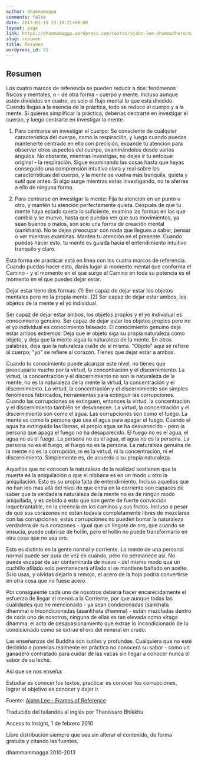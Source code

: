 ```yaml
---
author: dhammamagga
comments: false
date: 2013-01-19 22:19:21+00:00
layout: page
link: https://dhammamagga.wordpress.com/textos/ajahn-lee-dhammadharo/marcos-de-referencia/resumen/
slug: resumen
title: Resumen
wordpress_id: 81
---
```


## Resumen


Los cuatro marcos de referencia se pueden reducir a dos: fenómenos físicos y mentales, o - de otra forma - cuerpo y mente. Incluso aunque estén divididos en cuatro, es solo el flujo mental lo que está dividido. Cuando llegas a la esencia de la práctica, todo se reduce al cuerpo y a la mente. Si quieres simplificar la práctica, deberías centrarte en investigar el cuerpo, y luego centrarte en investigar la mente.

1. Para centrarse en investigar el cuerpo: Se consciente de cualquier característica del cuerpo, como la respiración, y luego cuando puedas mantenerte centrado en ello con precisión, expande tu atención para observar otros aspectos del cuerpo, examinándolos desde varios ángulos. No obstante, mientras investigas, no dejes ir tu enfoque original - la respiración. Sigue examinando las cosas hasta que hayas conseguido una comprensión intuitiva clara y real sobre las características del cuerpo, y la mente se vuelva más tranquila, quieta y sutil que antes. Si algo surge mientras estás investigando, no te aferres a ello de ninguna forma.

2. Para centrarse en investigar la mente: Fija tu atención en un punto u otro, y mantén tu atención perfectamente quieta. Después de que tu mente haya estado quieta lo suficiente, examina las formas en las que cambia y se mueve, hasta que puedas ver que sus movimientos, ya sean buenos o malos, son solo una forma de creación mental (sankhara). No te dejes preocupar con nada que llegues a saber, pensar o ver mientras examinas. Mantén tu atención en el presente. Cuando puedes hacer esto, tu mente es guiada hacia el entendimiento intuitivo tranquilo y claro.

Esta forma de practicar está en línea con los cuatro marcos de referencia. Cuando puedas hacer esto, darás lugar al momento mental que conforma el Camino - y el momento en el que surge el Camino en toda su potencia es el momento en el que puedes dejar estar.

Dejar estar tiene dos formas: (1) Ser capaz de dejar estar los objetos mentales pero no la propia mente. (2) Ser capaz de dejar estar ambos, los objetos de la mente y el yo individual.

Ser capaz de dejar estar ambos, los objetos propios y el yo individual es conocimiento genuino. Ser capaz de dejar estar los objetos propios pero no el yo individual es conocimiento falseado. El conocimiento genuino deja estar ambos extremos: Deja que el objeto siga su propia naturaleza como objeto, y deja que la mente sigua la naturaleza de la mente. En otras palabras, deja que la naturaleza cuide de sí misma. "Objeto" aquí se refiere al cuerpo; "yo" se refiere al corazón. Tienes que dejar estar a ambos.

Cuando tu conocimiento puede alcanzar este nivel, no tienes que preocuparte mucho por la virtud, la concentración y el discernimiento. La virtud, la concentración y el discernimiento no son la naturaleza de la mente, no es la naturaleza de la mente la virtud, la concentración y el discernimiento. La virtud, la concentración y el discernimiento son simples fenómenos fabricados, herramientas para extinguir las corrupciones. Cuando las corrupciones se extinguen, entonces la virtud, la concentración y el discernimiento también se desvanecen. La virtud, la concentración y el discernimiento son como el agua. Las corrupciones son como el fuego. La mente es como la persona que usa el agua para apagar el fuego. Cuando el agua ha extinguido las llamas, el propio agua se ha desvanecido - pero la persona que apaga el fuego no ha desaparecido. El fuego no es el agua, el agua no es el fuego. La persona no es el agua, el agua no es la persona. La persona no es el fuego, el fuego no es la persona. La naturaleza genuina de la mente no es la corrupción, ni es la virtud, ni la concentración, ni el discernimiento. Simplemente es, de acuerdo a su propia naturaleza.

Aquellos que no conocen la naturaleza de la realidad sostienen que la muerte es la aniquilación o que el nibbana es en un modo u otro la aniquilación. Esto es su propia falta de entendimiento. Incluso aquellos que no han ido mas allá del nivel de que entra en la corriente son capaces de saber que la verdadera naturaleza de la mente no es de ningún modo aniquilada, y es debido a esto que son gente de fuerte convicción inquebrantable, en la creencia en los caminos y sus frutos. Incluso a pesar de que sus corazones no están todavía completamente libres de mezclarse con las corrupciones, estas corrupciones no pueden borrar la naturaleza verdadera de sus corazones - igual que un lingote de oro, que cuando se ensucia, puede cubrirse de hollín, pero el hollín no puede transformarlo en otra cosa que no sea oro.

Esto es distinto en la gente normal y corriente. La mente de una personal normal puede ser pura de vez en cuando, pero no permanece así. No puede escapar de ser contaminada de nuevo - del mismo modo que un cuchillo afilado solo permanecerá afilado si se mantiene bañado en aceite. Si lo usas, y olvidas dejarlo a remojo, el acero de la hoja podría convertirse en otra cosa que no fuese acero.

Por consiguiente cada uno de nosotros debería hacer encarecidamente el esfuerzo de llegar al menos a la Corriente, por que aunque todas las cualidades que he mencionado - ya sean condicionadas (sankhata dhamma) o Incondicionadas (asankhata dhamma) - están mezcladas dentro de cada uno de nosotros, ninguna de ellas es tan elevada como viraga dhamma: el acto de desapasionamiento que extrae lo Incondicionado de lo condicionado como se extrae el oro del mineral en crudo.

Las enseñanzas del Buddha son sutiles y profundas. Cualquiera que no esté decidido a ponerlas realmente en práctica no conocerá su sabor - como un ganadero contratado para cuidar de las vacas sin llegar a conocer nunca el sabor de su leche.

Así que se nos enseña:

Estudiar es conocer
los textos,
practicar es conocer
tus corrupciones,
lograr el objetivo es conocer
y dejar ir.<!-- more -->


Fuente: [Ajahn Lee - Frames of Reference](http://www.accesstoinsight.org/lib/thai/lee/frames.html)




Traducido del tailandés al inglés por Thanissaro Bhikkhu




Access to Insight, 1 de febrero 2010




Libre distribución siempre que sea sin alterar el contenido, de forma gratuita y citando las fuentes.




dhammammagga 2010-2013
